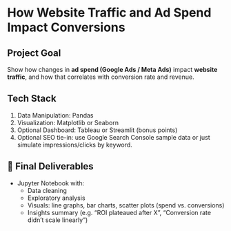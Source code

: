 
# How Website Traffic and Ad Spend Impact Conversions

## Project Goal 
Show how changes in **ad spend (Google Ads / Meta Ads)** impact **website traffic**, and how that correlates with conversion rate and revenue.

## Tech Stack
1. Data Manipulation: Pandas
2. Visualization: Matplotlib or Seaborn
3. Optional Dashboard: Tableau or Streamlit (bonus points)
4. Optional SEO tie-in: use Google Search Console sample data or just simulate impressions/clicks by keyword.

## 📝 Final Deliverables
- Jupyter Notebook with:
    - Data cleaning
    - Exploratory analysis
    - Visuals: line graphs, bar charts, scatter plots (spend vs. conversions)
    - Insights summary (e.g. “ROI plateaued after X”, “Conversion rate didn’t scale linearly”)

